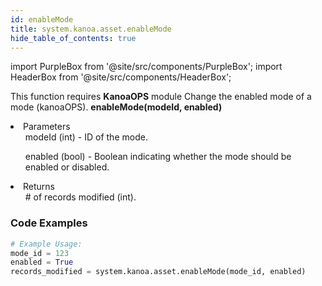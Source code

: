```yaml
---
id: enableMode
title: system.kanoa.asset.enableMode
hide_table_of_contents: true
---
```


import PurpleBox from '@site/src/components/PurpleBox';
import HeaderBox from '@site/src/components/HeaderBox';

<PurpleBox>This function requires <b>KanoaOPS</b> module</PurpleBox>
<HeaderBox header="Description">Change the enabled mode of a mode (kanoaOPS).</HeaderBox>
<HeaderBox header="Syntax">
    <b>enableMode(modeId, enabled)</b>
    <li> Parameters <br />
        <ul>modeId (int) - ID of the mode.</ul>
        <ul>enabled (bool) - Boolean indicating whether the mode should be enabled or disabled.</ul>
    </li>
    <li> Returns <br />
        <ul># of records modified (int).</ul>
    </li>
</HeaderBox>

### Code Examples

```python
# Example Usage:
mode_id = 123
enabled = True
records_modified = system.kanoa.asset.enableMode(mode_id, enabled)
